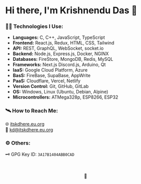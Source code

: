 # Hi there, I'm Krishnendu Das 👋
   <!-- Fun Fact: I'm Introvert 🙂 -->

### 👨‍💻 Technologies I Use:
- **Languages:** C, C++, JavaScript, TypeScript
- **Frontend:** React.js, Redux, HTML, CSS, Tailwind
- **API:** REST, GraphQL, WebSocket, socket.io
- **Backend:** Node.js, Express.js, Docker, NGINX
- **Databases:** FireStore, MongoDB, Redis, MySQL
- **Frameworks:** Next.js Discord.js, Arduino, Qt
- **IaaS:** Google Cloud Platform, Azure
- **BasS:** FireBase, SupaBase, AppWrite
- **PaaS:** Cloudflare, Vercel, Netlify
- **Version Control:** Git, GitHub, GitLab
- **OS:** Windows, Linux (Ubuntu, Debian, Alpine)
- **Microcontrollers:** ATMega328p, ESP8266, ESP32

### 🛰️ How to Reach Me:
🌐 [itskdhere.eu.org](https://itskdhere.eu.org) <br>
📧 <kd@itskdhere.eu.org>

### ⚙️ Others:
🗝 GPG Key ID: `3A17B1404ABB0CAD`

<br>
<p align='center'>
   🙂
</p>


   <!-- 🌱 I’m currently learning: -->
   <!-- 💬 Ask me about: -->
   <!-- 📫 How to reach me: -->
   <!-- 🔭 I’m currently working on ... -->
   <!-- 🤔 I’m looking for help with ... -->
   <!-- 👯 I’m looking to collaborate on ... -->
   <!-- 😄 Pronouns: ... -->
   <!-- ⚡ Fun fact: ... -->
